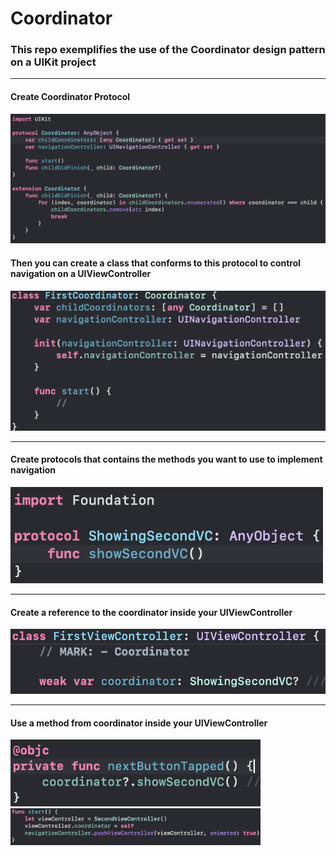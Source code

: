 # Coordinator

### This repo exemplifies the use of the Coordinator design pattern on a UIKit project

---

#### Create Coordinator Protocol
<img src="./README-images/protocol.png" width="700" alt="Coordinator Protocol">

#### Then you can create a class that conforms to this protocol to control navigation on a UIViewController
<img src="./README-images/coordinator-class.png" width="550" alt="Coordinator Class">

---

#### Create protocols that contains the methods you want to use to implement navigation
<img src="./README-images/navigation-protocol.png" width="500" alt="Navigation Protocol">

---

#### Create a reference to the coordinator inside your UIViewController
<img src="./README-images/vc-reference.png" width="550" alt="Coordinator ref inside VC">

---

#### Use a method from coordinator inside your UIViewController
<img src="./README-images/vc-call.png" width="400" alt="Coordinator ref inside VC">
<img src="./README-images/start.png" width="400" alt="Coordinator ref inside VC">
